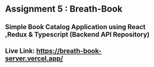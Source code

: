 # Assignment 5 : Breath-Book

## Simple Book Catalog Application using React ,Redux & Typescript (Backend API Repository)
## Live Link: https://breath-book-server.vercel.app/
